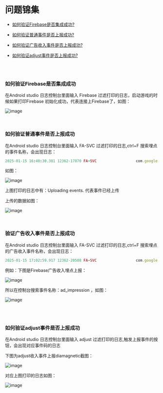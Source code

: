 # 问题锦集

* [如何验证Firebase是否集成成功?](#如何验证Firebase是否集成成功)

* [如何验证普通事件是否上报成功?](#如何验证普通事件是否上报成功)

* [如何验证广告收入事件是否上报成功?](#验证广告收入事件是否上报成功)

* [如何验证adjust事件是否上报成功?](#如何验证adjust事件是否上报成功)

</br>
</br>

### 如何验证Firebase是否集成成功

在Android studio 日志控制台里面输入 Firebase 过滤打印的日志，启动游戏的时候如果打印Firebase 初始化成功，代表连接上Firebase了，如图：

![image](https://github.com/user-attachments/assets/4bfe3531-bd50-493b-a640-cb9c89de29cc)

</br>

### 如何验证普通事件是否上报成功

在Android studio 日志控制台里面输入 FA-SVC 过滤打印的日志,ctrl+F 搜索埋点的事件名称，会出现日志：

```ruby
2025-01-15 16:40:30.381 12362-17870 FA-SVC                  com.google.android.gms               V  Logging event: origin=app,name={这里是你埋点的事件名称},params=Bundle[{ga_event_origin(_o)=app, ga_screen_class(_sc)=UnityPlayerActivity, ga_screen_id(_si)=177135398416964572}]

```

如图：

![image](https://github.com/user-attachments/assets/0a6916fc-682f-43b1-b999-28060d60bedc)

上图打印的日志中有：Uploading events.   代表事件已经上传

上传的数据如图：

![image](https://github.com/user-attachments/assets/7a49c24a-ee2d-47ad-875d-993d13ff90dd)

</br>

### 验证广告收入事件是否上报成功

在Android studio 日志控制台里面输入 FA-SVC 过滤打印的日志,ctrl+F 搜索埋点的广告收入事件名称，会出现日志：

```ruby
2025-01-15 17:02:59.917 12362-20508 FA-SVC                  com.google.android.gms               V  Logging event: origin=app,name=ad_impression,params=Bundle[{networkName=Adx, adUnitId=300264252, ga_event_origin(_o)=app, ga_screen_class(_sc)=ATRewardVideoActivity, ga_screen_id(_si)=1535523359407231695, unit=USD, revenue=0.001664606505073607}]

```
例如：下图是Firebase广告收入埋点上报：

![image](https://github.com/user-attachments/assets/aab122a8-c296-4163-a69c-61ded27368c4)

所以在控制台搜索事件名称：ad_impression ，如图：

![image](https://github.com/user-attachments/assets/9fba987a-da63-4874-aa32-b2fbfea291ec)

</br>
</br>

### 如何验证adjust事件是否上报成功

在Android studio 日志控制台里面输入 adjust 过滤打印的日志,触发上报事件的按钮，会出现对应事件码的日志

下图为adjust收入事件上报diamagnetic截图：

![image](https://github.com/user-attachments/assets/b6eeadb3-7252-42c6-ad90-eeb971727aaf)

对应上图打印的日志如图：

![image](https://github.com/user-attachments/assets/06d24b71-5495-4205-9b4b-91c0a2217ab1)











